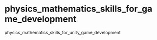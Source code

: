# physics_mathematics_skills_for_game_development
physics_mathematics_skills_for_unity_game_development
